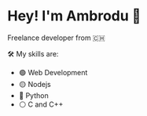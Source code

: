 # Hey! I'm Ambrodu 🦜

Freelance developer from 🇨🇭

🛠 My skills are:

- 🟢 Web Development
- 🟡 Nodejs
- 🔵 Python
- ⚪ C and C++ 
